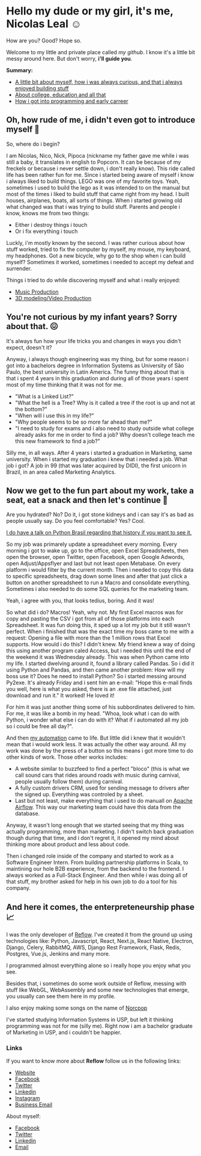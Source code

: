 # Hello my dude or my girl, it's me, Nicolas Leal ☺️

How are you? Good? Hope so.

Welcome to my little and private place called *my github*. I know it's a little bit messy around here. But don't worry, __i'll guide you__.

__Summary:__
- [A little bit about myself, how i was always curious, and that i always enjoyed building stuff](https://github.com/nicolasmelo1/nicolasmelo1/edit/master/README.md#oh-how-rude-of-me-i-didnt-even-got-to-introduce-myself-)
- [About college, education and all that](https://github.com/nicolasmelo1/nicolasmelo1/blob/master/README.md#youre-not-curious-by-my-infant-years-sorry-about-that-)
- [How i got into programming and early carreer](https://github.com/nicolasmelo1/nicolasmelo1/blob/master/README.md#now-we-get-to-the-fun-part-about-my-work-take-a-seat-eat-a-snack-and-then-lets-continue-)

## Oh, how rude of me, i didn't even got to introduce myself 🥹

So, where do i begin?

I am Nicolas, Nico, Nick, Pipoca (nickname my father gave me while i was still a baby, it translates in english to Popcorn. It can be because of my freckels or because i never settle down, i don't really know). This ride called life has been rather fun for me. Since i started being aware of myself i know i always liked to build things. LEGO was one of my favorite toys. Yeah, sometimes i used to build the lego as it was intended to on the manual but most of the times i liked to build stuff that came right from my head. I built houses, airplanes, boats, all sorts of things. When i started growing old what changed was that i was trying to build stuff. Parents and people i know, knows me from two things: 

- Either i destroy things i touch
- Or i fix everything i touch

Luckly, i'm mostly known by the second. I was rather curious about how stuff worked, tried to fix the computer by myself, my mouse, my keyboard, my headphones. Got a new bicycle, why go to the shop when i can build myself? Sometimes it worked, sometimes i needed to accept my defeat and surrender.

Things i tried to do while discovering myself and what i really enjoyed:
- [Music Production](https://soundcloud.com/norcpop)
- [3D modeling/Video Production](https://www.youtube.com/@Nicolasmelo12)


## You're not curious by my infant years? Sorry about that. 😖

It's always fun how your life tricks you and changes in ways you didn't expect, doesn't it?

Anyway, i always though engineering was my thing, but for some reason i got into a bachelors degree in Information Systems as University of São Paulo, the best university in Latin America. The funny thing about that is that i spent 4 years in this graduation and during all of those years i spent most of my time thinking that it was not for me. 

- "What is a Linked List?" 
- "What the hell is a Tree? Why is it called a tree if the root is up and not at the bottom?" 
- "When will i use this in my life?" 
- "Why people seems to be so more far ahead than me?" 
- "I need to study for exams and i also need to study outside what college already asks for me in order to find a job? Why doesn't college teach me this new framework to find a job?"

Silly me, in all ways. After 4 years i started a graduation in Marketing, same university. When i started my graduation i knew that i needed a job. What job i got? A job in 99 (that was later acquired by DIDI), the first unicorn in Brazil, in an area called Marketing Analytics.


## Now we get to the fun part about my work, take a seat, eat a snack and then let's continue 📜

Are you hydrated? No? Do it, i got stone kidneys and i can say it's as bad as people usually say. 
Do you feel comfortable? Yes? Cool.

[I do have a talk on Python Brasil regarding that history if you want to see it.](https://www.youtube.com/watch?v=9-IYpVsm04Y)

So my job was primarely update a spreadsheet every morning. Every morning i got to wake up, go to the office, open Excel Spreadsheets, then open the browser, open Twitter, open Facebook, open Google Adwords, open Adjust/Appsflyer and last but not least open Metabase. On every platform i would filter by the current month. Then i needed to copy this data to specific spreadsheets, drag down some lines and after that just click a button on another spreadsheet to run a Macro and consolidate everything. Sometimes i also needed to do some SQL queries for the marketing team.

Yeah, i agree with you, that looks tedius, boring. And it was!

So what did i do? Macros! Yeah, why not. My first Excel macros was for copy and pasting the CSV i got from all of those platforms into each Spreadsheet. It was fun doing this, it sped up a lot my job but it still wasn't perfect. When i finished that was the exact time my boss came to me with a request: Opening a file with more than the 1 million rows that Excel supports. 
How would i do this? I didn't knew. My friend knew a way of doing this using another program caled Access, but i needed this until the end of the weekend it was Wednesday already.
This was when Python came into my life. I started dwelving around it, found a library called Pandas. So i did it using Python and Pandas, and then came another problem: How will my boss use it? Does he need to install Python? So i started messing around Py2exe. It's already Friday and i sent him an e-mail: "Hope this e-mail finds you well, here is what you asked, there is an .exe file attached, just download and run it."
It worked! He loved it!

For him it was just another thing some of his subbordinates delivered to him. For me, it was like a bomb in my head. "Whoa, look what i can do with Python, i wonder what else i can do with it? What if i automated all my job so i could be free all day?".

And then [my automation](https://github.com/nicolasmelo1/marketing-performance-report) came to life. But little did i knew that it wouldn't mean that i would work less. It was actually the other way around. All my work was done by the press of a button so this means i got more time to do other kinds of work. Those other works includes: 

- A website similar to buzzfeed to find a perfect "bloco" (this is what we call sound cars that rides around roads with music during carnival, people usually follow them) during carnival.
- A fully custom drivers CRM, used for sending message to drivers after the signed up. Everything was controled by a sheet.
- Last but not least, make everything that i used to do manuall on [Apache Airflow](https://airflow.apache.org/). This way our marketing team could have this data from the database.

Anyway, it wasn't long enough that we started seeing that my thing was actually programming, more than marketing. I didn't switch back graduation though during that time, and i don't regret it, it opened my mind about thinking more about product and less about code.

Then i changed role inside of the company and started to work as a Software Engineer Intern. From building partnership platforms in Scala, to maintining our hole B2B experience, from the backend to the frontend. I always worked as a Full-Stack Engineer. And then while i was doing all of that stuff, my brother asked for help in his own job to do a tool for his company.


## And here it comes, the enterpreteneurship phase 📈

I was the only developer of [Reflow](www.reflow.com.br). I've created it from the ground up using technologies like:
Python, Javascript, React, Next.js, React Native, Electron, Django, Celery, RabbitMQ, AWS, Django Rest Framework, Flask, Redis, Postgres, Vue.js, Jenkins and many more.

I programmed almost everything alone so i really hope you enjoy what you see.

Besides that, i sometimes do some work outside of Reflow, messing with stuff like WebGL, WebAssembly and some new technologies that emerge, you usually can see them here in my profile.

I also enjoy making some songs on the name of [Norcpop](https://soundcloud.com/norcpop)

I've started studying Information Systems in USP, but left it thinking programming was not for me (silly me). Right now i am a bachelor graduate of Marketing in USP, and i couldn't be happier.

### Links
If you want to know more about **Reflow** follow us in the following links:
- [Website](https://www.reflow.com.br)
- [Facebook](https://www.facebook.com/reflowHQ/)
- [Twitter](https://twitter.com/ReflowHQ)
- [Linkedin](https://www.linkedin.com/company/35572638/)
- [Instagram](https://www.instagram.com/reflow.app/)
- [Business Email](mailto:reflow@reflow.com)

About myself:
- [Facebook](https://www.facebook.com/nicolas.leal.de.melo)
- [Twitter](https://twitter.com/nicolasmelo)
- [Linkedin](https://www.linkedin.com/in/nicolas-melo/)
- [Email](mailto:nicolasmelo12@gmail.com)

